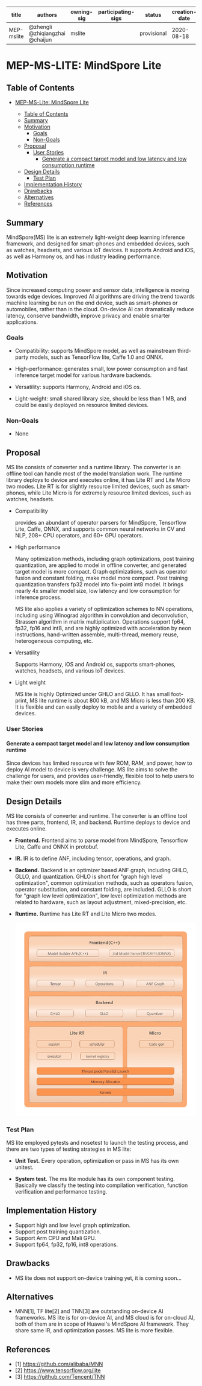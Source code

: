 
| title   | authors                          | owning-sig | participating-sigs | status      | creation-date | reviewers | approvers | stage | milestone     |
| ------- | -------------------------------- | ---------- | ------------------ | ----------- | ------------- | --------- | --------- | ----- | ------------- |
| MEP-mslite | @zhengli  @zhiqiangzhai @chaijun | mslite |  | provisional | 2020-08-18    |  | TBD       | beta  | beta : "v0.7" |

# MEP-MS-LITE: MindSpore Lite

## Table of Contents

<!-- toc -->

- [MEP-MS-Lite: MindSpore Lite](#mep-mindspore-lite)
  - [Table of Contents](#table-of-contents)
  - [Summary](#summary)
  - [Motivation](#motivation)
    - [Goals](#goals)
    - [Non-Goals](#non-goals)
  - [Proposal](#proposal)
    - [User Stories](#user-stories-optional)
      - [Generate a compact target model and low latency and low consumption runtime](#generate-a-compact-target-model-and-low-latency-and-low-consumption-runtime)
  - [Design Details](#design-details)
    - [Test Plan](#test-plan)
  - [Implementation History](#implementation-history)
  - [Drawbacks](#drawbacks)
  - [Alternatives](#alternatives)
  - [References](#references-optional)
  
  <!-- /toc -->
## Summary
MindSpore(MS) lite is an extremely light-weight deep learning inference framework, 
and designed for smart-phones and embedded devices, such as watches, headsets, and various IoT devices. 
It supports Android and iOS, as well as Harmony os, and has industry leading performance. 
                                
## Motivation
Since increased computing power and sensor data, intelligence is moving towards edge devices. 
Improved AI algorithms are driving the trend towards machine learning be run on 
the end device, such as smart-phones or automobiles, rather than in the cloud.
On-device AI can dramatically reduce latency, conserve bandwidth, 
improve privacy and enable smarter applications. 

### Goals
- Compatibility: supports MindSpore model, as well as mainstream third-party models, such as TensorFlow lite, Caffe 1.0 and ONNX.
- High-performance: 
generates small, low power consumption and fast inference target model for various hardware backends.

- Versatility: supports Harmony, Android and iOS os.
- Light-weight: small shared library size, should be less than 1 MB, and could be easily deployed on 
resource limited devices. 

### Non-Goals
- None

## Proposal

MS lite consists of converter and a runtime library.
The converter is an offline tool can handle most of the model translation work. 
The runtime library deploys to device and executes online, 
it has Lite RT and Lite Micro two modes.
Lite RT is for slightly resource limited devices, such as smart-phones, 
while Lite Micro is for extremely resource limited devices, such as watches, headsets. 

- Compatibility

    provides an abundant of operator parsers for MindSpore, Tensorflow Lite, Caffe, ONNX, 
    and supports common neural networks in CV and NLP, 208+ CPU operators, and 60+ GPU operators.
   
- High performance

    Many optimization methods, including graph optimizations, post training quantization,
    are applied to model in offline converter, and generated target model is more compact.
    Graph optimizations, such as operator fusion and constant folding, make model more compact.
    Post training quantization transfers fp32 model into fix-point int8 model. 
    It brings nearly 4x smaller model size, low latency and low consumption for inference process. 
        
    MS lite also applies a variety of optimization schemes to NN operations, including using Winograd 
algorithm in convolution and deconvolution, Strassen algorithm in matrix multiplication.
Operations support fp64, fp32, fp16 and int8, and are highly optimized with acceleration by 
neon instructions, hand-written assemble, multi-thread, memory reuse, heterogeneous computing, etc.

- Versatility   

    Supports Harmony, iOS and Android os, supports smart-phones, watches, headsets, and various IoT devices.
   
- Light weight

    MS lite is highly Optimized under GHLO and GLLO. It has small foot-print, 
    MS lite runtime is about 800 kB, and MS Micro is less than 200 KB. 
    It is flexible and can easily deploy to mobile and a variety of embedded devices.     
### User Stories

#### Generate a compact target model and low latency and low consumption runtime

Since devices has limited resource with few ROM, RAM, and power, how to deploy AI model to 
device is very challenge. MS lite aims to solve the challenge for users, and provides user-friendly, 
flexible tool to help users to make their own models more slim and more efficiency.
 
## Design Details

MS lite consists of converter and runtime. 
The converter is an offline tool has three parts, frontend, IR, and backend.
Runtime deploys to device and executes online.

- **Frontend.** Frontend aims to parse model from MindSpore, Tensorflow Lite, Caffe and ONNX in protobuf. 
- **IR.** IR is to define ANF, including tensor, operations, and graph.
- **Backend.** Backend is an optimizer based ANF graph, including GHLO, GLLO, and quantization.
               GHLO is short for "graph high level optimization", common optimization methods, 
               such as operators fusion, operator substitution, and constant folding, are included. 
               GLLO is short for "graph low level optimization", low level optimization methods 
               are related to hardware, such as layout adjustment, mixed-precision, etc.
                
- **Runtime.** Runtime has Lite RT and Lite Micro two modes.
  
  <img src="./ms-lite-arch.jpg" style="zoom:80%" div align=center/>


### Test Plan

MS lite employed pytests and nosetest to launch the testing process, 
and there are two types of testing strategies in MS lite:

- **Unit Test.** Every operation, optimization or pass in MS has its own unitest. 

- **System test**. The ms lite module has its own component testing. 
Basically we classify the testing into compilation verification, 
function verification and performance testing.

## Implementation History
- Support high and low level graph optimization.
- Support post training quantization.
- Support Arm CPU and Mali GPU. 
- Support fp64, fp32, fp16, int8 operations.

## Drawbacks
- MS lite does not support on-device training yet, it is coming soon...

## Alternatives
- MNN[1], TF lite[2] and TNN[3] are outstanding on-device AI frameworks. 
MS lite is for on-device AI, and MS cloud is for on-cloud AI, 
both of them are in scope of Huawei's MindSpore AI framework. 
They share same IR, and optimization passes. MS lite is more flexible. 

## References
- [1] https://github.com/alibaba/MNN 
- [2] https://www.tensorflow.org/lite
- [3] https://github.com/Tencent/TNN 
